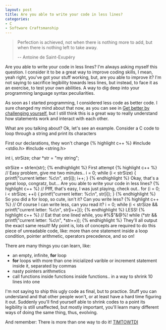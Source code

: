 ```yaml
---
layout: post
title: Are you able to write your code in less lines?
categories:
- C
- Software Craftsmanship
---
```

<blockquote>
<p>Perfection is achieved, not when there is nothing more to add, but when there is nothing left to take away.</p>
<p>-- Antoine de Saint-Exupéry</p>
</blockquote>
Are you able to write your code in less lines? I'm always asking myself this question. I consider it to be a great way to improve coding skills, I mean, yeah right, you've got your stuff working, but, are you able to improve it? I'm not saying to sacrifice legibility towards less lines, but instead, to face it as an exercise, to test your own abilities. A way to dig deep into your programming language syntax peculiarities.

As soon as I started programming, I considered less code as better code. I sure changed my mind about that now, as you can see in <a href="/get-better-by-challenging-yourself">Get better by challenging yourself</a>, but I still think this is a great way to really understand how statements work and interact with each other.

What are you talking about? Ok, let's see an example. Consider a C code to loop through a string and print its characters

First our declarations, they won't change
{% highlight c++ %}
#include <stdio.h>
#include <string.h>

int i, strSize;
char *str = "my string";

strSize = strlen(str);
{% endhighlight %}
First attempt
{% highlight c++ %}
// Easy problem, give me two minutes..
i = 0;
while (i < strSize) {
  printf("current letter: %c\n", str[i]);
  i++;
}
{% endhighlight %}
Okay, that's a great loop, congratz, but... Are you able to write your code in less lines?
{% highlight c++ %}
// Pfff, that's easy, I was just playing, check out..
for (i = 0; i < strSize; ++i) {
  printf("current letter: %c\n", str[i]);
}
{% endhighlight %}
So you did a for loop, so cute, isn't it? Can you write less?
{% highlight c++ %}
// Of course I can write less, can you read it?
i = 0;
while (i < strSize && printf("current letter: %c\n", str[i++]));
{% endhighlight %}
LESS!
{% highlight c++ %}
// Eat that one lined while, you #%$"&@%!
while (*str && printf("current letter: %c\n", *str++));
{% endhighlight %}
They'll all output the exact same result! My point is, lots of concepts are required to do this piece of unreadable code, like: more than one statement inside a loop condition, pointer arithmetic, operators precedence, and so on!

There are many things you can learn, like:
<ul>
	<li>an empty, infinite, <strong>for</strong> loop</li>
	<li><strong>for</strong> loops with more than one inicialized varible or increment statement inside it, separated by commas</li>
	<li>nasty pointers arithmetics</li>
	<li>call functions inside functions inside functions.. in a way to shrink 10 lines into one</li>
</ul>
I'm not saying to ship this ugly code as final, but to practice. Stuff you can understand and that other people won't, or at least have a hard time figuring it out. Suddenly you'll find yourself able to shrink codes to a point its legibility is still unaffected, but mostly important, you'll learn many different ways of doing the same thing, thus, evolving.

And remember: There is more than one way to do it! <a target="_blank" href="http://en.wikipedia.org/wiki/There's_more_than_one_way_to_do_it">TIMTOWTDI</a>
